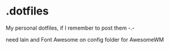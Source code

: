 # .dotfiles
My personal dotfiles, if I remember to post them -.-


need lain and Font Awesome on config folder for AwesomeWM
